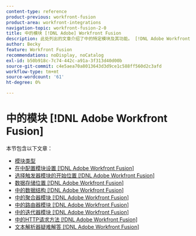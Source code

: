 ```yaml
---
content-type: reference
product-previous: workfront-fusion
product-area: workfront-integrations
navigation-topic: workfront-fusion-2-0
title: 中的模块 [!DNL Adobe] Workfront Fusion
description: 此处列出的文章介绍了中的特定模块及其功能。 [!DNL Adobe Workfront Fusion].
author: Becky
feature: Workfront Fusion
recommendations: noDisplay, noCatalog
exl-id: b50b918c-7c74-442c-a91a-3f313d40d00b
source-git-commit: c4e5aea70a8013643d3d9ce1c588ff560d2c3afd
workflow-type: tm+mt
source-wordcount: '61'
ht-degree: 0%

---
```


# 中的模块 [!DNL Adobe Workfront Fusion]

本节包含以下文章：

* [模块类型](../../workfront-fusion/modules/module-types.md)
* [在中配置模块设置 [!DNL Adobe Workfront Fusion]](../../workfront-fusion/modules/configure-a-modules-settings.md)
* [选择触发器模块的开始位置 [!DNL Adobe Workfront Fusion]](../../workfront-fusion/modules/choose-where-trigger-module-starts.md)
* [数据存储位置 [!DNL Adobe Workfront Fusion]](../../workfront-fusion/modules/data-stores.md)
* [中的数据结构 [!DNL Adobe Workfront Fusion]](../../workfront-fusion/modules/data-structures.md)
* [中的聚合器模块 [!DNL Adobe Workfront Fusion]](../../workfront-fusion/modules/aggregator-module.md)
* [中的路由器模块 [!DNL Adobe Workfront Fusion]](../../workfront-fusion/modules/router-module.md)
* [中的迭代器模块 [!DNL Adobe Workfront Fusion]](../../workfront-fusion/modules/iterator-module.md)
* [中的HTTP请求方法 [!DNL Adobe Workfront Fusion]](../../workfront-fusion/modules/http-request-methods.md)
* [文本解析器疑难解答 [!DNL Adobe Workfront Fusion]](../../workfront-fusion/modules/text-parser-troubleshooting.md)
